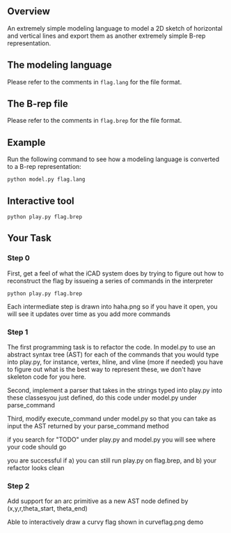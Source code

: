 ## Overview ##
An extremely simple modeling language to model a 2D sketch of horizontal and vertical lines and export them as another extremely simple B-rep representation.

## The modeling language ##
Please refer to the comments in `flag.lang` for the file format.

## The B-rep file ##
Please refer to the comments in `flag.brep` for the file format.

## Example ##
Run the following command to see how a modeling language is converted to a B-rep representation:
```
python model.py flag.lang
```

## Interactive tool ##
```
python play.py flag.brep
```

## Your Task ##

### Step 0
First, get a feel of what the iCAD system does by trying to figure out how to reconstruct the flag by issueing a series of commands in the interpreter
```
python play.py flag.brep
```
Each intermediate step is drawn into haha.png so if you have it open, you will see it updates over time as you add more commands

### Step 1
The first programming task is to refactor the code. In model.py to
use an abstract syntax tree (AST) for each of the commands that you would type into
play.py, for instance, vertex, hline, and vline (more if needed) you have to figure out what is the best way to represent these, we don't have skeleton code for you here.

Second, implement a parser that takes in the strings typed into play.py into
these classesyou just defined, do this code under model.py under parse\_command

Third, modify execute\_command under model.py so that you can take as input the AST returned by your parse\_command method

if you search for "TODO" under
play.py and model.py you will see where your code should go

you are successful if a) you can still run play.py on flag.brep, and b) your refactor looks clean

### Step 2 
Add support for an arc primitive as a new AST node defined by (x,y,r,theta\_start, theta\_end)

Able to interactively draw a curvy flag shown in curveflag.png demo


